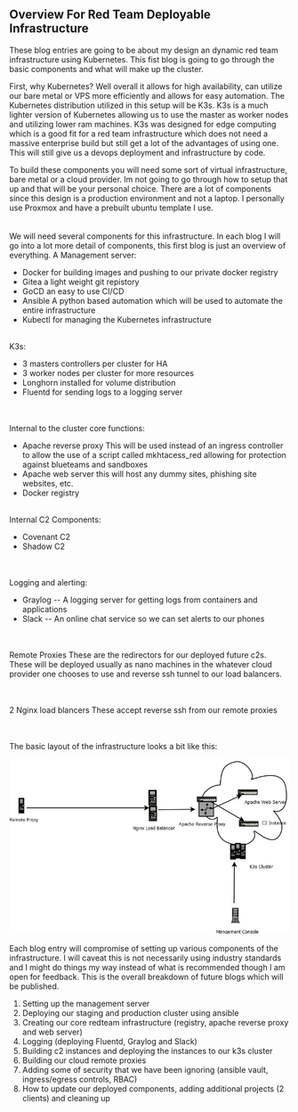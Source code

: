 ## **Overview For Red Team Deployable Infrastructure**

These blog entries are going to be about my design an dynamic red team infrastructure using Kubernetes.  This fist blog is going to go through the basic components and what will make up the cluster.   

First, why Kubernetes?  Well overall it allows for high availability, can utilize our bare metal or VPS more efficiently and allows for easy automation.  The Kubernetes distribution utilized in this setup will be K3s.  K3s is a much lighter version of Kubernetes allowing us to use the master as worker nodes and utilizing lower ram machines.  K3s was designed for edge computing which is a good fit for a red team infrastructure which does not need a massive enterprise build but still get a lot of the advantages of using one.  This will still give us a devops deployment and infrastructure by code.  

To build these components you will need some sort of virtual infrastructure, bare metal or a cloud provider.  Im not going to go through how to setup that up and that will be your personal choice.  There are a lot of components since this design is a production environment and not a laptop.  I personally use Proxmox and have a prebuilt ubuntu template I use.  
<br/><br/>
We will need several components for this infrastructure.   In each blog I will go into a lot more detail of components, this first blog is just an overview of everything. 
A Management server:
- Docker  for building images and pushing to our private docker registry
- Gitea  a light weight git repistory
- GoCD  an easy to use CI/CD
- Ansible  A python based automation which will be used to automate the entire infrastructure 
- Kubectl  for managing the Kubernetes infrastructure
<br/><br/>

K3s:
- 3 masters controllers per cluster for HA
- 3 worker nodes per cluster for more resources
- Longhorn installed for volume distribution 
- Fluentd  for sending logs to a logging server

<br/><br/>
Internal to the cluster core functions:
- Apache reverse proxy  This will be used instead of an ingress controller to allow the use of a script called mkhtacess_red allowing for protection against blueteams and sandboxes
- Apache web server  this will host any dummy sites, phishing site websites, etc.
- Docker registry
<br/><br/>

Internal C2 Components:
  - Covenant C2
  - Shadow C2
  
<br/><br/>
Logging and alerting:
- Graylog -- A logging server for getting logs from containers and applications
- Slack -- An online chat service so we can set alerts to our phones

<br/><br/>
Remote Proxies  These are the redirectors for our deployed future c2s.  These will be deployed usually as nano machines in the whatever cloud provider one chooses to use and reverse ssh tunnel to our load balancers.

<br/><br/>
2 Nginx load blancers  These accept reverse ssh from our remote proxies 

<br/><br/>
The basic layout of the infrastructure looks a bit like this:


![basicdiagram](../images/basicdiagram.png)


Each blog entry will compromise of setting up various components of the infrastructure.  I will caveat this is not necessarily using industry standards and I might do things my way instead of what is recommended though I am open for feedback.  This is the overall breakdown of future blogs which will be published.  
  
1. Setting up the management server
2. Deploying our staging and production cluster using ansible
3. Creating our core redteam infrastructure (registry, apache reverse proxy and web server)
4. Logging (deploying Fluentd, Graylog and Slack)
5. Building c2 instances and deploying the instances to our k3s cluster
6. Building our cloud remote proxies
7. Adding some of security that we have been ignoring (ansible vault, ingress/egress controls, RBAC)
8. How to update our deployed components, adding additional projects (2 clients) and cleaning up

